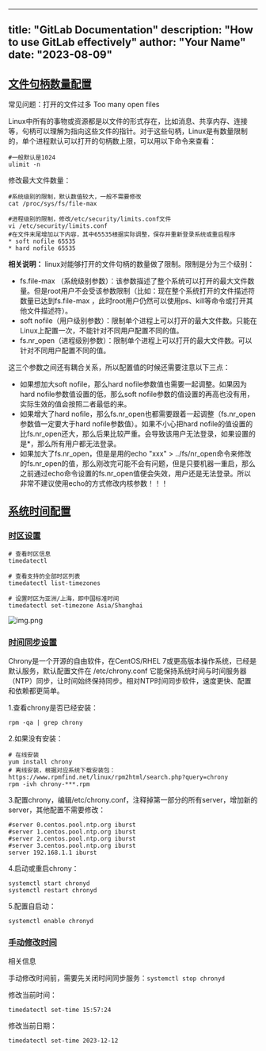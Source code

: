 

---
title: "GitLab Documentation"
description: "How to use GitLab effectively"
author: "Your Name"
date: "2023-08-09"
---


## [文件句柄数量配置](http://114.242.246.250:8036/linux/kb/linux.html#%E6%96%87%E4%BB%B6%E5%8F%A5%E6%9F%84%E6%95%B0%E9%87%8F%E9%85%8D%E7%BD%AE)

常见问题：打开的文件过多 Too many open files

Linux中所有的事物或资源都是以文件的形式存在，比如消息、共享内存、连接等，句柄可以理解为指向这些文件的指针。对于这些句柄，Linux是有数量限制的，单个进程默认可以打开的句柄数上限，可以用以下命令来查看：

```
#一般默认是1024
ulimit -n
```

修改最大文件数量：

```
#系统级别的限制，默认数值较大，一般不需要修改
cat /proc/sys/fs/file-max

#进程级别的限制，修改/etc/security/limits.conf文件
vi /etc/security/limits.conf
#在文件末尾增加以下内容，其中65535根据实际调整，保存并重新登录系统或重启程序
* soft nofile 65535
* hard nofile 65535
```

**相关说明：** linux对能够打开的文件句柄的数量做了限制。限制是分为三个级别：

- fs.file-max （系统级别参数）：该参数描述了整个系统可以打开的最大文件数量。但是root用户不会受该参数限制（比如：现在整个系统打开的文件描述符数量已达到fs.file-max ，此时root用户仍然可以使用ps、kill等命令或打开其他文件描述符）。
- soft nofile（用户级别参数）：限制单个进程上可以打开的最大文件数。只能在Linux上配置一次，不能针对不同用户配置不同的值。
- fs.nr_open（进程级别参数）：限制单个进程上可以打开的最大文件数。可以针对不同用户配置不同的值。

这三个参数之间还有耦合关系，所以配置值的时候还需要注意以下三点：

- 如果想加大soft nofile，那么hard nofile参数值也需要一起调整。如果因为hard nofile参数值设置的低，那么soft nofile参数的值设置的再高也没有用，实际生效的值会按照二者最低的来。
- 如果增大了hard nofile，那么fs.nr_open也都需要跟着一起调整（fs.nr_open参数值一定要大于hard nofile参数值）。如果不小心把hard nofile的值设置的比fs.nr_open还大，那么后果比较严重。会导致该用户无法登录，如果设置的是*，那么所有用户都无法登录。
- 如果加大了fs.nr_open，但是是用的echo "xxx" > ../fs/nr_open命令来修改的fs.nr_open的值，那么刚改完可能不会有问题，但是只要机器一重启，那么之前通过echo命令设置的fs.nr_open值便会失效，用户还是无法登录。所以非常不建议使用echo的方式修改内核参数！！！

## [系统时间配置](http://114.242.246.250:8036/linux/kb/linux.html#%E7%B3%BB%E7%BB%9F%E6%97%B6%E9%97%B4%E9%85%8D%E7%BD%AE)

### [时区设置](http://114.242.246.250:8036/linux/kb/linux.html#%E6%97%B6%E5%8C%BA%E8%AE%BE%E7%BD%AE)

```
# 查看时区信息
timedatectl

# 查看支持的全部时区列表
timedatectl list-timezones  

# 设置时区为亚洲/上海，即中国标准时间
timedatectl set-timezone Asia/Shanghai
```

![img.png](http://114.242.246.250:8036/assets/linux-timezone-B_oYkGid.png)

### [时间同步设置](http://114.242.246.250:8036/linux/kb/linux.html#%E6%97%B6%E9%97%B4%E5%90%8C%E6%AD%A5%E8%AE%BE%E7%BD%AE)

Chrony是一个开源的自由软件，在CentOS/RHEL 7或更高版本操作系统，已经是默认服务，默认配置文件在 /etc/chrony.conf 它能保持系统时间与时间服务器（NTP）同步，让时间始终保持同步。相对NTP时间同步软件，速度更快、配置和依赖都更简单。

1.查看chrony是否已经安装：

```
rpm -qa | grep chrony
```

2.如果没有安装：

```
# 在线安装
yum install chrony
# 离线安装，根据对应系统下载安装包：https://www.rpmfind.net/linux/rpm2html/search.php?query=chrony
rpm -ivh chrony-***.rpm
```

3.配置chrony，编辑/etc/chrony.conf，注释掉第一部分的所有server，增加新的server，其他配置不需要修改：

```
#server 0.centos.pool.ntp.org iburst
#server 1.centos.pool.ntp.org iburst
#server 2.centos.pool.ntp.org iburst
#server 3.centos.pool.ntp.org iburst
server 192.168.1.1 iburst
```

4.启动或重启chrony：

```
systemctl start chronyd
systemctl restart chronyd
```

5.配置自启动：

```
systemctl enable chronyd
```

### [手动修改时间](http://114.242.246.250:8036/linux/kb/linux.html#%E6%89%8B%E5%8A%A8%E4%BF%AE%E6%94%B9%E6%97%B6%E9%97%B4)

相关信息

手动修改时间前，需要先关闭时间同步服务：`systemctl stop chronyd`

修改当前时间：

```
timedatectl set-time 15:57:24
```

修改当前日期：

```
timedatectl set-time 2023-12-12
```